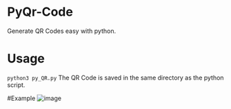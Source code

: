 # PyQr-Code
Generate QR Codes easy with python.

# Usage
```python3 py_QR.py```
The QR Code is saved in the same directory as the python script.

#Example
![image](example.png)
